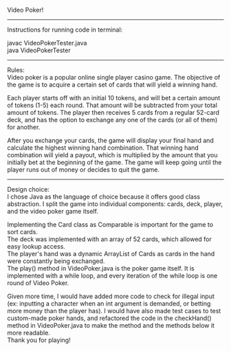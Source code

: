 Video Poker!
_____________________
Instructions for running code in terminal:

javac VideoPokerTester.java <br />
java VideoPokerTester <br />

_____________________
Rules:<br />
Video poker is a popular online single player casino game. The objective of the game is to acquire a certain set of cards that will yield a winning hand.

Each player starts off with an initial 10 tokens, and will bet a certain amount of tokens (1-5) each round. That amount will be subtracted from your total amount of tokens. The player then receives 5 cards from a regular 52-card deck, and has the option to exchange any one of the cards (or all of them) for another.

After you exchange your cards, the game will display your final hand and calculate the highest winning hand combination. That winning hand combination will yield a payout, which is multiplied by the amount that you initially bet at the beginning of the game. The game will keep going until the player runs out of money or decides to quit the game.

_____________________
Design choice:<br />
I chose Java as the language of choice because it offers good class abstraction. I split the game into individual components: cards, deck, player, and the video poker game itself. 

Implementing the Card class as Comparable is important for the game to sort cards. <br />
The deck was implemented with an array of 52 cards, which allowed for easy lookup access. <br />
The player's hand was a dynamic ArrayList of Cards as cards in the hand were constantly being exchanged. <br />
The play() method in VideoPoker.java is the poker game itself. It is implemented with a while loop, and every iteration of the while loop is one round of Video Poker.<br />

Given more time, I would have added more code to check for illegal input (ex: inputting a character when an int argument is demanded, or betting more money than the player has). I would have also made test cases to test custom-made poker hands, and refactored the code in the checkHand() method in VideoPoker.java to make the method and the methods below it more readable.<br />
Thank you for playing!
